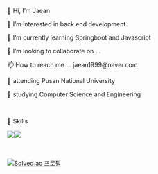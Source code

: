 <p>👋 Hi, I’m Jaean<p>
<p>👀 I’m interested in back end development.</p>
<p>🌱 I’m currently learning <span id="awsome1">Springboot</span> and <span>Javascript</span></p>
<p>💞️ I’m looking to collaborate on ...</p>
<p>📫 How to reach me ... jaean1999@naver.com</p>
<p>🦅 attending Pusan National University</P>
<p>📖 studying Computer Science and Engineering<p>
<br>
<p>🙌 Skills</p>
<div style="display:flex;">
<img src="https://img.shields.io/badge/Python-3776AB?style=flat-square&logo=Python&logoColor=white" />
<img src="https://img.shields.io/badge/Java-007396?style=flat-square&logo=Java&logoColor=white" />
</div>
<br><br>

[![Solved.ac
프로필](http://mazassumnida.wtf/api/v2/generate_badge?boj=jaean1999)](https://solved.ac/jaean1999)

<!---
JaeanHan/JaeanHan is a ✨ special ✨ repository because its `README.md` (this file) appears on your GitHub profile.
You can click the Preview link to take a look at your changes.
--->
